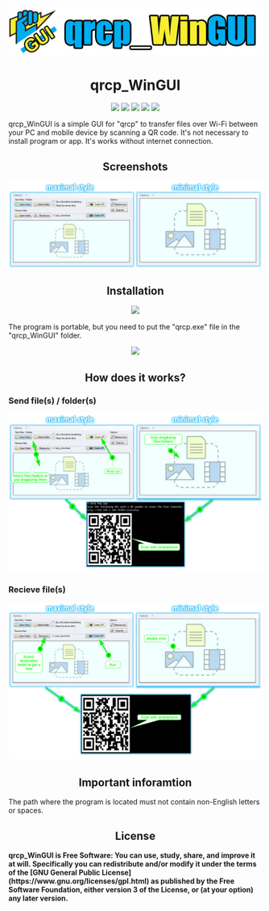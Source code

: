 <p align="center"><a href="https://github.com/testertv"><img src="https://raw.githubusercontent.com/testertv/qrcp_WinGUI.github.io/main/Imgs/title.png?raw=true"></a></p> 



<h1 align="center"><b>qrcp_WinGUI</b></h1>

<p align="center">  
<a href="https://www.gnu.org/licenses/gpl-3.0" alt="License: GPLv3"><img src="https://img.shields.io/badge/License-GPLv3-brightgreen.svg"></a>  
<a href="" alt="License: GPLv3"><img src="https://img.shields.io/badge/Platform-Windows-brightgreen.svg"></a>
<a href="" alt=""><img src="https://img.shields.io/badge/SW--Kind-Portable-orange"></a>
<a href="" alt="License: GPLv3"><img src="https://img.shields.io/badge/Language-Visual%20Basic%20.NET%20-brightgreen"></a> 
<a href="" alt="License: GPLv3"><img src="https://img.shields.io/badge/Version-2022.04.23-blue"></a>
</p><p align="center">      

qrcp_WinGUI is a simple GUI for "qrcp" to transfer files over Wi-Fi between your PC and mobile device by scanning a QR code. It's not necessary to install program or app. It's works without internet connection.


<h2 align="center"><b>Screenshots</b></h2>

<p align="center"><a href=""><img src="https://raw.githubusercontent.com/testertv/qrcp_WinGUI.github.io/main/Imgs/scr1.png"></a></p>


<h2 align="center"><b>Installation</b></h2>
<p align="center"> 
<a href="https://github.com/testertv/qrcp_WinGUI.github.io/raw/main/Exe-Files/qrcp_WinGUI_2022.04.23.zip" alt="License: GPLv3"><img src="https://img.shields.io/badge/Download source-qrcp_WinGUI-brightgreen.svg" width="250"></a>  
</p><p align="center">

The program is portable, but you need to put the "qrcp.exe" file in the "qrcp_WinGUI" folder. 
<p align="center"> 
<a href="https://github.com/claudiodangelis/qrcp" alt=""><img src="https://img.shields.io/badge/Download-qrcp-blue.svg"></a> 
</p><p align="center">

<h2 align="center"><b>How does it works?</b></h2>
<h3 ><b>Send file(s) / folder(s)</b></h3>
<p align="center"><a href=""><img src="https://raw.githubusercontent.com/testertv/qrcp_WinGUI.github.io/main/Imgs/scr2.png"></a></p>

<h3 ><b>Recieve file(s)</b></h3>
<p align="center"><a href=""><img src="https://raw.githubusercontent.com/testertv/qrcp_WinGUI.github.io/main/Imgs/scr3.png"></a></p>


<h2 align="center"><b>Important inforamtion</b></h2>
The path where the program is located must not contain non-English letters or spaces.

<h2 align="center"><b>License</h2>
qrcp_WinGUI is Free Software: You can use, study, share, and improve it at will. Specifically you can redistribute and/or modify it under the terms of the [GNU General Public License](https://www.gnu.org/licenses/gpl.html) as published by the Free Software Foundation, either version 3 of the License, or (at your option) any later version.


